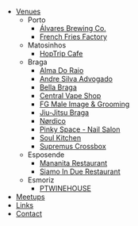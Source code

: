 * [Venues](/venues.md)
  * Porto
    * [Álvares Brewing Co.](/venues/alvares.md)
    * [French Fries Factory](/venues/french-fries-factory.md)
  * Matosinhos
    * [HopTrip Cafe](/venues/hoptrip.md)
  * Braga
    * [Alma Do Raio](/venues/alma-do-raio.md)
    * [Andre Silva Advogado](/venues/andre-silva-advogado.md)
    * [Bella Braga](/venues/bellabraga.md)
    * [Central Vape Shop](/venues/central-vape-shop.md)
    * [FG Male Image & Grooming](/venues/fgmaleimage.md)
    * [Jiu-Jitsu Braga](/venues/jiu-jitsu-braga.md)
    * [Nørdico](/venues/nordico.md)
    * [Pinky Space - Nail Salon](/venues/pinky-space.md)
    * [Soul Kitchen](/venues/soulkitchen.md)
    * [Supremus Crossbox](/venues/supremus.md) 
  * Esposende
    * [Mananita Restaurant](/venues/mananita.md)
    * [Siamo In Due Restaurant](/venues/siamo.md)
  * Esmoriz
    * [PTWINEHOUSE](/venues/ptwinehouse.md)
* [Meetups](/meetups.md)
* [Links](/links.md)
* [Contact](/contact.md)
